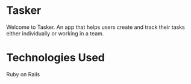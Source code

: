 # Tasker 
Welcome to Tasker. An app that helps users create and track their tasks either individually or working in a team.

# Technologies Used
Ruby on Rails